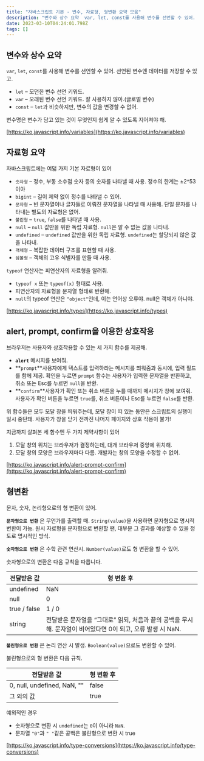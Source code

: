 ```yaml
---
title: "자바스크립트 기본 - 변수, 자료형, 형변환 요약 모음"
description: "변수와 상수 요약  var, let, const를 사용해 변수를 선언할 수 있어. 선언된 변수엔 데이터를 저장할 수 있고.  let – 모던한 변수 선언 키워드. var – 오래된 변수 선언 키워드. 잘 사용하지 않아.글로벌 변수 const – let과 비슷하지만,"
date: 2023-03-10T04:24:01.798Z
tags: []
---
```

## 변수와 상수 요약

`var`, `let`, `const`를 사용해 변수를 선언할 수 있어. 선언된 변수엔 데이터를 저장할 수 있고.

- `let` – 모던한 변수 선언 키워드.
- `var` – 오래된 변수 선언 키워드. 잘 사용하지 않아.(글로벌 변수)
- `const` – `let`과 비슷하지만, 변수의 값을 변경할 수 없어.

변수명은 변수가 담고 있는 것이 무엇인지 쉽게 알 수 있도록 지어져야 해.

[https://ko.javascript.info/variables](https://ko.javascript.info/variables)

## 자료형 요약

자바스크립트에는 여덟 가지 기본 자료형이 있어

- `숫자형` – 정수, 부동 소수점 숫자 등의 숫자를 나타낼 때 사용. 정수의 한계는 ±2^53 이야
- `bigint` – 길이 제약 없이 정수를 나타낼 수 있어.
- `문자형` – 빈 문자열이나 글자들로 이뤄진 문자열을 나타낼 때 사용해. 단일 문자를 나타내는 별도의 자료형은 없어.
- `불린형` – `true`, `false`를 나타낼 때 사용.
- `null` – `null` 값만을 위한 독립 자료형. `null`은 알 수 없는 값을 나타내.
- `undefined` – `undefined` 값만을 위한 독립 자료형. `undefined`는 할당되지 않은 값을 나타내.
- `객체형` – 복잡한 데이터 구조를 표현할 때 사용.
- `심볼형` – 객체의 고유 식별자를 만들 때 사용.

`typeof` 연산자는 피연산자의 자료형을 알려줘.

- `typeof x` 또는 `typeof(x)` 형태로 사용.
- 피연산자의 자료형을 문자열 형태로 반환해.
- `null`의 typeof 연산은 `"object"`인데, 이는 언어상 오류야. null은 객체가 아니야.

[https://ko.javascript.info/types](https://ko.javascript.info/types)

## alert, prompt, confirm을 이용한 상호작용

브라우저는 사용자와 상호작용할 수 있는 세 가지 함수를 제공해.

- **`alert`** 메시지를 보여줘.
- **`prompt`**사용자에게 텍스트를 입력하라는 메시지를 띄워줌과 동시에, 입력 필드를 함께 제공. 확인을 누르면 `prompt` 함수는 사용자가 입력한 문자열을 반환하고, 취소 또는 Esc를 누르면 `null`을 반환.
- **`confirm`**사용자가 확인 또는 취소 버튼을 누를 때까지 메시지가 창에 보여줘. 사용자가 확인 버튼을 누르면 `true`를, 취소 버튼이나 Esc를 누르면 `false`를 반환.

위 함수들은 모두 모달 창을 띄워주는데, 모달 창이 떠 있는 동안은 스크립트의 실행이 일시 중단돼. 사용자가 창을 닫기 전까진 나머지 페이지와 상호 작용이 불가!

지금까지 살펴본 세 함수엔 두 가지 제약사항이 있어

1. 모달 창의 위치는 브라우저가 결정하는데, 대개 브라우저 중앙에 위치해.
2. 모달 창의 모양은 브라우저마다 다름. 개발자는 창의 모양을 수정할 수 없어.

[https://ko.javascript.info/alert-prompt-confirm](https://ko.javascript.info/alert-prompt-confirm)

## 형변환

문자, 숫자, 논리형으로의 형 변환이 있어.

**`문자형으로 변환`** 은 무언가를 출력할 때. `String(value)`을 사용하면 문자형으로 명시적 변환이 가능. 원시 자료형을 문자형으로 변환할 땐, 대부분 그 결과를 예상할 수 있을 정도로 명시적인 방식.

**`숫자형으로 변환`** 은 수학 관련 연산시. `Number(value)`로도 형 변환을 할 수 있어.

숫자형으로의 변환은 다음 규칙을 따릅니다.

| 전달받은 값 | 형 변환 후 |
| --- | --- |
| undefined | NaN |
| null | 0 |
| true / false | 1 / 0 |
| string | 전달받은 문자열을 “그대로” 읽되, 처음과 끝의 공백을 무시해. 문자열이 비어있다면 0이 되고, 오류 발생 시 NaN. |

**`불린형으로 변환`** 은 논리 연산 시 발생. `Boolean(value)`으로도 변환할 수 있어.

불린형으로의 형 변환은 다음 규칙.

| 전달받은 값 | 형 변환 후 |
| --- | --- |
| 0, null, undefined, NaN, "" | false |
| 그 외의 값 | true |

예외적인 경우

- 숫자형으로 변환 시 `undefined`는 `0`이 아니라 `NaN`.
- 문자열 `"0"`과 `" "`같은 공백은 불린형으로 변환 시 true

[https://ko.javascript.info/type-conversions](https://ko.javascript.info/type-conversions)